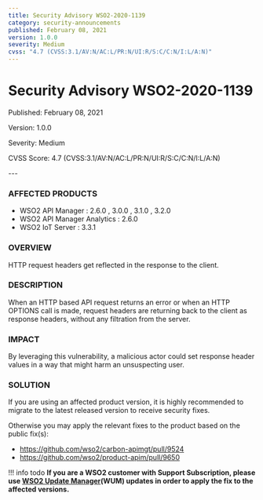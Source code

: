```yaml
---
title: Security Advisory WSO2-2020-1139
category: security-announcements
published: February 08, 2021
version: 1.0.0
severity: Medium
cvss: "4.7 (CVSS:3.1/AV:N/AC:L/PR:N/UI:R/S:C/C:N/I:L/A:N)"
---
```


# Security Advisory WSO2-2020-1139

<p class="doc-info">Published: February 08, 2021</p>
<p class="doc-info">Version: 1.0.0</p>
<p class="doc-info">Severity: Medium</p>
<p class="doc-info">CVSS Score: 4.7 (CVSS:3.1/AV:N/AC:L/PR:N/UI:R/S:C/C:N/I:L/A:N)</p>
---

### AFFECTED PRODUCTS
* WSO2 API Manager : 2.6.0 , 3.0.0 , 3.1.0 , 3.2.0
* WSO2 API Manager Analytics : 2.6.0 
* WSO2 IoT Server : 3.3.1


### OVERVIEW
HTTP request headers get reflected in the response to the client.


### DESCRIPTION
When an HTTP based API request returns an error or when an HTTP OPTIONS call is made, request headers are returning back to the client as response headers, without any filtration from the server.


### IMPACT
By leveraging this vulnerability, a malicious actor could set response header values in a way that might harm an unsuspecting user.


### SOLUTION
If you are using an affected product version, it is highly recommended to migrate to the latest released version to receive security fixes.

Otherwise you may apply the relevant fixes to the product based on the public fix(s):

* https://github.com/wso2/carbon-apimgt/pull/9524
* https://github.com/wso2/product-apim/pull/9650


!!! info todo
    **If you are a WSO2 customer with Support Subscription, please use [WSO2 Update Manager](https://wso2.com/updates/wum)(WUM) updates in order to apply the fix to the affected versions.**
